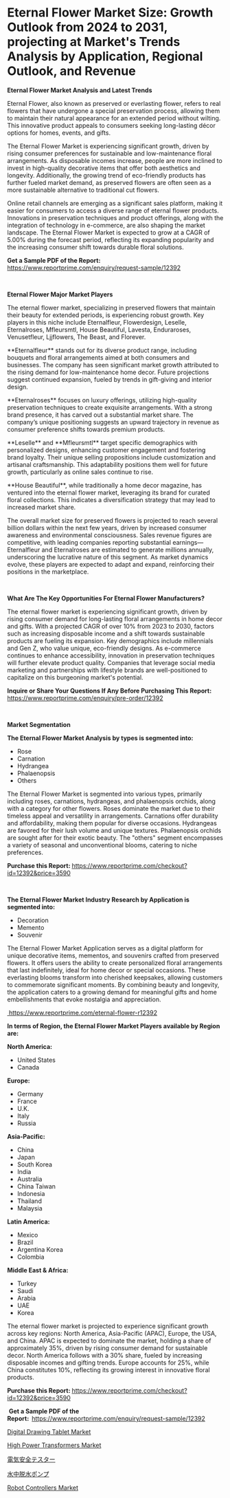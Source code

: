 <p><h1>Eternal Flower Market Size: Growth Outlook from 2024 to 2031, projecting at Market's Trends Analysis by Application, Regional Outlook, and Revenue</h1></p><p><strong>Eternal Flower Market Analysis and Latest Trends</strong></p>
<p><p>Eternal Flower, also known as preserved or everlasting flower, refers to real flowers that have undergone a special preservation process, allowing them to maintain their natural appearance for an extended period without wilting. This innovative product appeals to consumers seeking long-lasting décor options for homes, events, and gifts. </p><p>The Eternal Flower Market is experiencing significant growth, driven by rising consumer preferences for sustainable and low-maintenance floral arrangements. As disposable incomes increase, people are more inclined to invest in high-quality decorative items that offer both aesthetics and longevity. Additionally, the growing trend of eco-friendly products has further fueled market demand, as preserved flowers are often seen as a more sustainable alternative to traditional cut flowers.</p><p>Online retail channels are emerging as a significant sales platform, making it easier for consumers to access a diverse range of eternal flower products. Innovations in preservation techniques and product offerings, along with the integration of technology in e-commerce, are also shaping the market landscape. The Eternal Flower Market is expected to grow at a CAGR of 5.00% during the forecast period, reflecting its expanding popularity and the increasing consumer shift towards durable floral solutions.</p></p>
<p><strong>Get a Sample PDF of the Report:&nbsp;</strong> <a href="https://www.reportprime.com/enquiry/request-sample/12392">https://www.reportprime.com/enquiry/request-sample/12392</a></p>
<p>&nbsp;</p>
<p><strong>Eternal Flower Major Market Players</strong></p>
<p><p>The eternal flower market, specializing in preserved flowers that maintain their beauty for extended periods, is experiencing robust growth. Key players in this niche include Eternalfleur, Flowerdesign, Leselle, Eternalroses, Mfleursmtl, House Beautiful, Lavesta, Enduraroses, Venusetfleur, Ljjflowers, The Beast, and Florever.</p><p>**Eternalfleur** stands out for its diverse product range, including bouquets and floral arrangements aimed at both consumers and businesses. The company has seen significant market growth attributed to the rising demand for low-maintenance home decor. Future projections suggest continued expansion, fueled by trends in gift-giving and interior design.</p><p>**Eternalroses** focuses on luxury offerings, utilizing high-quality preservation techniques to create exquisite arrangements. With a strong brand presence, it has carved out a substantial market share. The company’s unique positioning suggests an upward trajectory in revenue as consumer preference shifts towards premium products.</p><p>**Leselle** and **Mfleursmtl** target specific demographics with personalized designs, enhancing customer engagement and fostering brand loyalty. Their unique selling propositions include customization and artisanal craftsmanship. This adaptability positions them well for future growth, particularly as online sales continue to rise.</p><p>**House Beautiful**, while traditionally a home decor magazine, has ventured into the eternal flower market, leveraging its brand for curated floral collections. This indicates a diversification strategy that may lead to increased market share.</p><p>The overall market size for preserved flowers is projected to reach several billion dollars within the next few years, driven by increased consumer awareness and environmental consciousness. Sales revenue figures are competitive, with leading companies reporting substantial earnings—Eternalfleur and Eternalroses are estimated to generate millions annually, underscoring the lucrative nature of this segment. As market dynamics evolve, these players are expected to adapt and expand, reinforcing their positions in the marketplace.</p></p>
<p>&nbsp;</p>
<p><strong>What Are The Key Opportunities For Eternal Flower Manufacturers?</strong></p>
<p><p>The eternal flower market is experiencing significant growth, driven by rising consumer demand for long-lasting floral arrangements in home decor and gifts. With a projected CAGR of over 10% from 2023 to 2030, factors such as increasing disposable income and a shift towards sustainable products are fueling its expansion. Key demographics include millennials and Gen Z, who value unique, eco-friendly designs. As e-commerce continues to enhance accessibility, innovation in preservation techniques will further elevate product quality. Companies that leverage social media marketing and partnerships with lifestyle brands are well-positioned to capitalize on this burgeoning market's potential.</p></p>
<p><strong>Inquire or Share Your Questions If Any Before Purchasing This Report:</strong> <a href="https://www.reportprime.com/enquiry/pre-order/12392">https://www.reportprime.com/enquiry/pre-order/12392</a></p>
<p>&nbsp;</p>
<p><strong>Market Segmentation</strong></p>
<p><strong>The Eternal Flower Market Analysis by types is segmented into:</strong></p>
<p><ul><li>Rose</li><li>Carnation</li><li>Hydrangea</li><li>Phalaenopsis</li><li>Others</li></ul></p>
<p><p>The Eternal Flower Market is segmented into various types, primarily including roses, carnations, hydrangeas, and phalaenopsis orchids, along with a category for other flowers. Roses dominate the market due to their timeless appeal and versatility in arrangements. Carnations offer durability and affordability, making them popular for diverse occasions. Hydrangeas are favored for their lush volume and unique textures. Phalaenopsis orchids are sought after for their exotic beauty. The "others" segment encompasses a variety of seasonal and unconventional blooms, catering to niche preferences.</p></p>
<p><strong>Purchase this Report:&nbsp;</strong><a href="https://www.reportprime.com/checkout?id=12392&price=3590">https://www.reportprime.com/checkout?id=12392&price=3590</a></p>
<p>&nbsp;</p>
<p><strong>The Eternal Flower Market Industry Research by Application is segmented into:</strong></p>
<p><ul><li>Decoration</li><li>Memento</li><li>Souvenir</li></ul></p>
<p><p>The Eternal Flower Market Application serves as a digital platform for unique decorative items, mementos, and souvenirs crafted from preserved flowers. It offers users the ability to create personalized floral arrangements that last indefinitely, ideal for home decor or special occasions. These everlasting blooms transform into cherished keepsakes, allowing customers to commemorate significant moments. By combining beauty and longevity, the application caters to a growing demand for meaningful gifts and home embellishments that evoke nostalgia and appreciation.</p></p>
<p><a href="https://www.reportprime.com/eternal-flower-r12392">&nbsp;https://www.reportprime.com/eternal-flower-r12392</a></p>
<p><strong>In terms of Region, the Eternal Flower Market Players available by Region are:</strong></p>
<p>
    <p> <strong> North America: </strong>
        <ul>
            <li>United States</li>
            <li>Canada</li>
        </ul>
        </p> 
    <p> <strong> Europe: </strong>
        <ul>
            <li>Germany</li>
            <li>France</li>
            <li>U.K.</li>
            <li>Italy</li>
            <li>Russia</li>
        </ul>
        </p> 
    <p> <strong> Asia-Pacific: </strong>
        <ul>
            <li>China</li>
            <li>Japan</li>
            <li>South Korea</li>
            <li>India</li>
            <li>Australia</li>
            <li>China Taiwan</li>
            <li>Indonesia</li>
            <li>Thailand</li>
            <li>Malaysia</li>
        </ul>
        </p> 
    <p> <strong> Latin America: </strong>
        <ul>
            <li>Mexico</li>
            <li>Brazil</li>
            <li>Argentina Korea</li>
            <li>Colombia</li>
        </ul>
        </p> 
    <p> <strong> Middle East & Africa: </strong>
        <ul>
            <li>Turkey</li>
            <li>Saudi</li>
            <li>Arabia</li>
            <li>UAE</li>
            <li>Korea</li>
        </ul>
    </p>
    </p>
<p><p>The eternal flower market is projected to experience significant growth across key regions: North America, Asia-Pacific (APAC), Europe, the USA, and China. APAC is expected to dominate the market, holding a share of approximately 35%, driven by rising consumer demand for sustainable decor. North America follows with a 30% share, fueled by increasing disposable incomes and gifting trends. Europe accounts for 25%, while China constitutes 10%, reflecting its growing interest in innovative floral products.</p></p>
<p><strong>Purchase this Report: </strong><a href="https://www.reportprime.com/checkout?id=12392&price=3590">https://www.reportprime.com/checkout?id=12392&price=3590</a></p>
<p>&nbsp;<strong>Get a Sample PDF of the Report:&nbsp;&nbsp;</strong><a href="https://www.reportprime.com/enquiry/request-sample/12392">https://www.reportprime.com/enquiry/request-sample/12392</a></p>
<p><strong></strong></p>
<p><p><a href="https://github.com/bmorecock/Market-Research-Report-List-5/blob/main/digital-drawing-tablet-market.md">Digital Drawing Tablet Market</a></p><p><a href="https://issuu.com/reportprime-2/docs/high-power-transformers-market-size_4e3ac11db11f09">High Power Transformers Market</a></p><p><a href="https://medium.com/@evekerluke2023/%E9%9B%BB%E6%B0%97%E5%AE%89%E5%85%A8%E8%A9%A6%E9%A8%93%E6%A9%9F%E5%B8%82%E5%A0%B4%E8%AA%BF%E6%9F%BB%E5%A0%B1%E5%91%8A%E6%9B%B8-2024%E5%B9%B4%E3%81%8B%E3%82%892031%E5%B9%B4%E3%81%BE%E3%81%A7%E3%81%AE9-7-%E3%81%AE%E5%AE%89%E5%AE%9A%E3%81%97%E3%81%9Fcagr%E3%81%AB%E3%82%88%E3%82%8B%E5%B8%82%E5%A0%B4%E4%BA%88%E6%B8%AC%E3%81%A8%E6%88%90%E9%95%B7%E3%81%AE%E8%A6%8B%E9%80%9A%E3%81%97-477a0604112a">電気安全テスター</a></p><p><a href="https://medium.com/@evekerluke2023/%E3%82%B5%E3%83%96%E3%83%9E%E3%83%BC%E3%82%B8%E3%83%96%E3%83%AB%E6%8E%92%E6%B0%B4%E3%83%9D%E3%83%B3%E3%83%97%E5%B8%82%E5%A0%B4-%E3%82%B0%E3%83%AD%E3%83%BC%E3%83%90%E3%83%AB%E5%B8%82%E5%A0%B4%E3%81%AE%E3%83%88%E3%83%AC%E3%83%B3%E3%83%89%E3%81%A8%E5%B8%82%E5%A0%B4%E4%BA%88%E6%B8%AC-2024%E5%B9%B4-2031%E5%B9%B4-7ccd393cb6d5">水中脱水ポンプ</a></p><p><a href="https://medium.com/@sallyselcenk46/an-in-depth-analysis-of-the-global-robot-controllers-market-scope-and-its-rapid-growing-14-7-8cc526e93cdc">Robot Controllers Market</a></p></p>